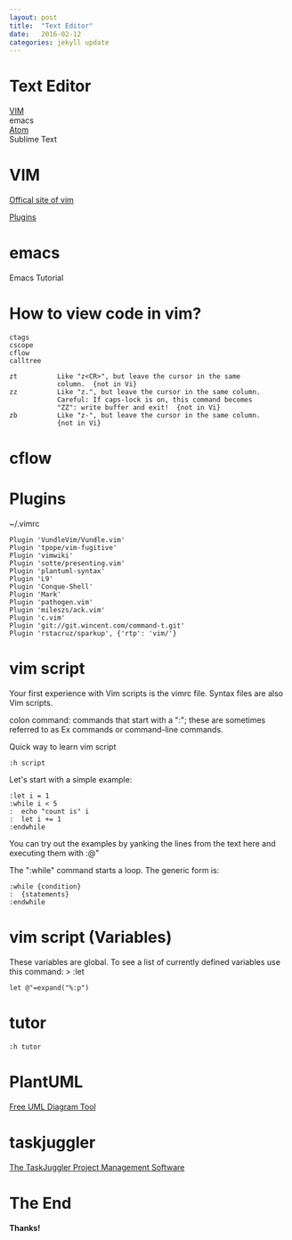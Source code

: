 ```yaml
---
layout: post
title:  "Text Editor"
date:   2016-02-12 
categories: jekyll update
---
```

# Text Editor
[VIM](http://www.vim.org)   
emacs   
[Atom](https://atom.io/)   
Sublime Text   

# VIM

[Offical site of vim](http://www.vim.org)

[Plugins](http://vim-scripts.org/)


# emacs
Emacs Tutorial

# How to view code in vim?
	ctags
	cscope
	cflow
	calltree

	zt			Like "z<CR>", but leave the cursor in the same
				column.  {not in Vi}
	zz			Like "z.", but leave the cursor in the same column.
				Careful: If caps-lock is on, this command becomes
				"ZZ": write buffer and exit!  {not in Vi}
	zb			Like "z-", but leave the cursor in the same column.
				{not in Vi}

# cflow





# Plugins
~/.vimrc

	Plugin 'VundleVim/Vundle.vim'
	Plugin 'tpope/vim-fugitive'
	Plugin 'vimwiki'
	Plugin 'sotte/presenting.vim'
	Plugin 'plantuml-syntax'
	Plugin 'L9'
	Plugin 'Conque-Shell'
	Plugin 'Mark'
	Plugin 'pathogen.vim'
	Plugin 'mileszs/ack.vim'
	Plugin 'c.vim'
	Plugin 'git://git.wincent.com/command-t.git'
	Plugin 'rstacruz/sparkup', {'rtp': 'vim/'}

# vim script 
Your first experience with Vim scripts is the vimrc file.
Syntax files are also Vim scripts.

colon command: commands that start with a ":"; these are sometimes referred to as Ex commands or command-line commands.

Quick way to learn vim script

	:h script


Let's start with a simple example: 

	:let i = 1
	:while i < 5
	:  echo "count is" i
	:  let i += 1
	:endwhile
You can try out the examples by yanking the lines from the text here
and executing them with :@"


The ":while" command starts a loop.  The generic form is: 

	:while {condition}
	:  {statements}
	:endwhile


# vim script (Variables)

   These variables are global.  To see a list of currently defined variables
use this command: >
	:let

	let @"=expand("%:p")


# tutor 
	:h tutor

# PlantUML

[Free UML Diagram Tool](http://plantuml.com/)

# taskjuggler
[The TaskJuggler Project Management Software](http://www.taskjuggler.org/)

# The End


**Thanks!**


